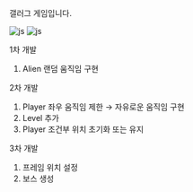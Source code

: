 갤러그 게임입니다.

![js](https://img.shields.io/badge/Windows-0078D6?style=for-the-badge&logo=windows&logoColor=white)
![js](https://img.shields.io/badge/Java-ED8B00?style=for-the-badge&logo=openjdk&logoColor=white)

1차 개발
1. Alien 랜덤 움직임 구현

2차 개발
1. Player 좌우 움직임 제한 → 자유로운 움직임 구현
2. Level 추가
3. Player 조건부 위치 초기화 또는 유지

3차 개발 
1. 프레임 위치 설정
2. 보스 생성
